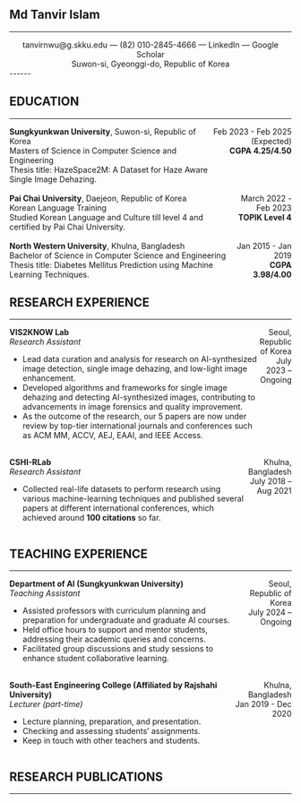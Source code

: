 ## Md Tanvir Islam
------------------
<div style="text-align: center;">
tanvirnwu@g.skku.edu — (82) 010-2845-4666 — LinkedIn — Google Scholar <br>
Suwon-si, Gyeonggi-do, Republic of Korea
</div>
------

## EDUCATION
------

<div style="display: flex; justify-content: space-between;">
  <div>
    <strong>Sungkyunkwan University</strong>, Suwon-si, Republic of Korea<br>
    Masters of Science in Computer Science and Engineering<br>
    Thesis title: HazeSpace2M: A Dataset for Haze Aware Single Image Dehazing.
  </div>
  <div style="text-align: right;">
    Feb 2023 - Feb 2025 (Expected)<br>
    <strong>CGPA 4.25/4.50</strong>
  </div>
</div>

<br>

<div style="display: flex; justify-content: space-between;">
  <div>
    <strong>Pai Chai University</strong>, Daejeon, Republic of Korea<br>
    Korean Language Training<br>
    Studied Korean Language and Culture till level 4 and certified by Pai Chai University.
  </div>
  <div style="text-align: right;">
    March 2022 - Feb 2023<br>
    <strong>TOPIK Level 4</strong>
  </div>
</div>

<br>

<div style="display: flex; justify-content: space-between;">
  <div>
    <strong>North Western University</strong>, Khulna, Bangladesh<br>
    Bachelor of Science in Computer Science and Engineering<br>
    Thesis title: Diabetes Mellitus Prediction using Machine Learning Techniques.
  </div>
  <div style="text-align: right;">
    Jan 2015 - Jan 2019<br>
    <strong>CGPA 3.98/4.00</strong>
  </div>
</div>



## RESEARCH EXPERIENCE
---


<div style="display: flex; justify-content: space-between;">
  <div>
    <strong>VIS2KNOW Lab</strong><br>
    <em>Research Assistant</em><br>
    <ul>
      <li>Lead data curation and analysis for research on AI-synthesized image detection, single image dehazing, and low-light image enhancement.</li>
      <li>Developed algorithms and frameworks for single image dehazing and detecting AI-synthesized images, contributing to advancements in image forensics and quality improvement.</li>
      <li>As the outcome of the research, our 5 papers are now under review by top-tier international journals and conferences such as ACM MM, ACCV, AEJ, EAAI, and IEEE Access.</li>
    </ul>
  </div>
  <div style="text-align: right;">
    Seoul, Republic of Korea<br>
    July 2023 – Ongoing
  </div>
</div>

<br>

<div style="display: flex; justify-content: space-between;">
  <div>
    <strong>CSHI-RLab</strong><br>
    <em>Research Assistant</em><br>
    <ul>
      <li>Collected real-life datasets to perform research using various machine-learning techniques and published several papers at different international conferences, which achieved around <strong>100 citations</strong> so far.</li>
    </ul>
  </div>
  <div style="text-align: right;">
    Khulna, Bangladesh<br>
    July 2018 – Aug 2021
  </div>
</div>



## TEACHING EXPERIENCE
------------
<div style="display: flex; justify-content: space-between;">
  <div>
    <strong>Department of AI (Sungkyunkwan University)</strong><br>
    <em>Teaching Assistant</em><br>
    <ul>
      <li>Assisted professors with curriculum planning and preparation for undergraduate and graduate AI courses.</li>
      <li>Held office hours to support and mentor students, addressing their academic queries and concerns.</li>
      <li>Facilitated group discussions and study sessions to enhance student collaborative learning.</li>
    </ul>
  </div>
  <div style="text-align: right;">
    Seoul, Republic of Korea<br>
    July 2024 – Ongoing
  </div>
</div>

<br>

<div style="display: flex; justify-content: space-between;">
  <div>
    <strong>South-East Engineering College (Affiliated by Rajshahi University)</strong><br>
    <em>Lecturer (part-time)</em><br>
    <ul>
      <li>Lecture planning, preparation, and presentation.</li>
      <li>Checking and assessing students’ assignments.</li>
      <li>Keep in touch with other teachers and students.</li>
    </ul>
  </div>
  <div style="text-align: right;">
    Khulna, Bangladesh<br>
    Jan 2019 - Dec 2020
  </div>
</div>


## RESEARCH PUBLICATIONS

---------------


